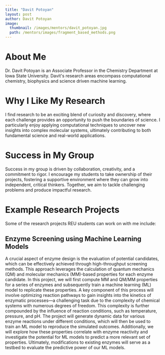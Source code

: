 ```yaml
---
title: "Davit Potoyan"
layout: post
author: Davit Potoyan
image:
  thumbnail: /images/mentors/davit_potoyan.jpg
  path: /mentors/images/fragment_based_methods.png
---
```


# About Me

Dr. Davit Potoyan is an Associate Professor in the Chemistry Department at Iowa
State University. Davit's research areas encompass computational chemistry,
biophysics and science driven machine learning.

# Why I Like My Research

I find research to be an exciting blend of curiosity and discovery, where each
challenge provides an opportunity to push the boundaries of science. I
particularly enjoy applying computational techniques to uncover new insights
into complex molecular systems, ultimately contributing to both fundamental
science and real-world applications.

# Success in My Group

Success in my group is driven by collaboration, creativity, and a commitment to
rigor. I encourage my students to take ownership of their projects, fostering a
supportive environment where they can grow into independent, critical thinkers.
Together, we aim to tackle challenging problems and produce impactful research.

# Example Research Projects

Some of the research projects REU students can work on with me include:

## Enzyme Screening using Machine Learning Models

A crucial aspect of enzyme design is the evaluation of potential candidates,
which can be effectively achieved through high-throughput screening methods.
This approach leverages the calculation of quantum mechanics (QM) and molecular
mechanics (MM)-based properties for each enzyme candidate. In this project, we
will first compute MM and QM/MM properties for a series of enzymes and
subsequently train a machine learning (ML) model to replicate these properties.
A key component of this process will involve optimizing reaction pathways to
gain insights into the kinetics of enzymatic processes—a challenging task due to
the complexity of chemical systems with numerous degrees of freedom. This
complexity is further compounded by the influence of reaction conditions, such
as temperature, pressure, and pH. The project will generate dynamic data for
various enzyme reactions under different conditions, which will then be used to
train an ML model to reproduce the simulated outcomes. Additionally, we will
explore how these properties correlate with enzyme reactivity and investigate
the potential for ML models to predict a more relevant set of properties.
Ultimately, modifications to existing enzymes will serve as a testbed to
evaluate the predictive power of our ML models.
